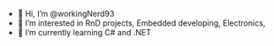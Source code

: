 - 👋 Hi, I’m @workingNerd93
- 👀 I’m interested in RnD projects, Embedded developing, Electronics, 
- 🌱 I’m currently learning C# and .NET


<!---
workingNerd93/workingNerd93 is a ✨ special ✨ repository because its `README.md` (this file) appears on your GitHub profile.
You can click the Preview link to take a look at your changes.
--->
